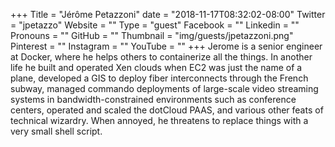 +++
Title = "Jérôme Petazzoni"
date = "2018-11-17T08:32:02-08:00"
Twitter = "jpetazzo"
Website = ""
Type = "guest"
Facebook = ""
Linkedin = ""
Pronouns = ""
GitHub = ""
Thumbnail = "img/guests/jpetazzoni.png"
Pinterest = ""
Instagram = ""
YouTube = ""
+++
Jerome is a senior engineer at Docker, where he helps others to containerize all the things. In another life he built and operated Xen clouds when EC2 was just the name of a plane, developed a GIS to deploy fiber interconnects through the French subway, managed commando deployments of large-scale video streaming systems in bandwidth-constrained environments such as conference centers, operated and scaled the dotCloud PAAS, and various other feats of technical wizardry. When annoyed, he threatens to replace things with a very small shell script.
